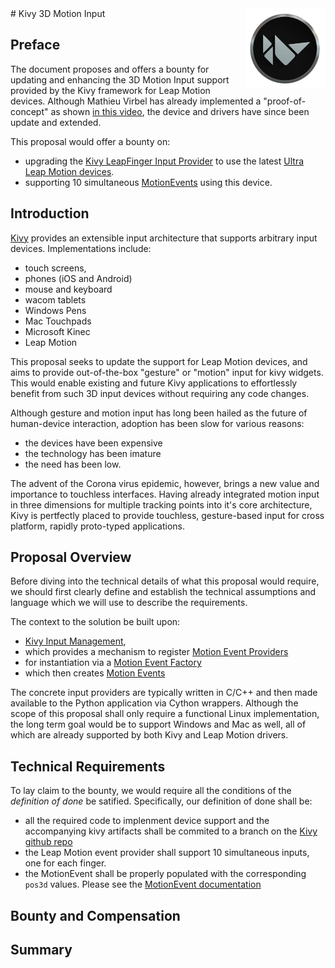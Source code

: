<img align="right" width="128" height="128" src="Kivy_3D_Input/logo-kivy.png">
# Kivy 3D Motion Input

## Preface

The document proposes and offers a bounty for updating and enhancing the 3D
Motion Input support provided by the Kivy framework for Leap Motion devices.
Although Mathieu Virbel has already implemented a "proof-of-concept" as shown
[in this video](https://www.youtube.com/watch?v=H_X0iEP9kHI), the device and
drivers have since been update and extended.

This proposal would offer a bounty on:
* upgrading the [Kivy LeapFinger Input Provider](https://kivy.org/doc/stable-1.10.1/api-kivy.input.providers.leapfinger.html)
  to use the latest [Ultra Leap Motion devices](https://www.ultraleap.com/product/leap-motion-controller/).
* supporting 10 simultaneous [MotionEvents](https://kivy.org/doc/stable-1.10.1/api-kivy.input.motionevent.html)
  using this device.


## Introduction

[Kivy](https://kivy.org) provides an extensible input architecture that
supports arbitrary input devices. Implementations include:
* touch screens,
* phones (iOS and Android)
* mouse and keyboard
* wacom tablets
* Windows Pens
* Mac Touchpads
* Microsoft Kinec
* Leap Motion

This proposal seeks to update the support for Leap Motion devices, and aims to
provide out-of-the-box "gesture" or "motion" input for kivy widgets. This
would enable existing and future Kivy applications to effortlessly benefit
from such 3D input devices without requiring any code changes.

Although gesture and motion input has long been hailed as the future of 
human-device interaction, adoption has been slow for various reasons:
* the devices have been expensive
* the technology has been imature
* the need has been low. 

The advent of the Corona virus epidemic, however, brings a new
value and importance to touchless interfaces. Having already integrated motion
input in three dimensions for multiple tracking points into it's core 
architecture, Kivy is pertfectly placed to provide touchless, gesture-based
input for cross platform, rapidly proto-typed applications.

## Proposal Overview

Before diving into the technical details of what this proposal would require,
we should first clearly define and establish the technical assumptions and \
language which we will use to describe the requirements.

The context to the solution be built upon:
* [Kivy Input Management](https://kivy.org/doc/stable-1.10.1/api-kivy.input.html),
* which provides a mechanism to register [Motion Event Providers](https://kivy.org/doc/stable-1.10.1/api-kivy.input.provider.html)
* for instantiation via a [Motion Event Factory](https://kivy.org/doc/stable-1.10.1/api-kivy.input.factory.html)
* which then creates [Motion Events](https://kivy.org/doc/stable-1.10.1/api-kivy.input.motionevent.html)

The concrete input providers are typically written in C/C++ and then made
available to the Python application via Cython wrappers. Although the scope of
this proposal shall only require a functional Linux implementation, the long
term goal would be to support Windows and Mac as well, all of which are already
supported by both Kivy and Leap Motion drivers.

## Technical Requirements

To lay claim to the bounty, we would require all the conditions of the 
*definition of done* be satified. Specifically, our definition of done shall
be:
* all the required code to implenment device support and the accompanying kivy
 artifacts shall be commited to a branch on the [Kivy github repo](https://github.com/kivy/kivy)
* the Leap Motion event provider shall support 10 simultaneous inputs, one for
  each finger.
* the MotionEvent shall be properly populated with the corresponding `pos3d` values. 
  Please see the [MotionEvent documentation](https://kivy.org/doc/stable-1.10.1/api-kivy.input.motionevent.html)


## Bounty and Compensation

## Summary


